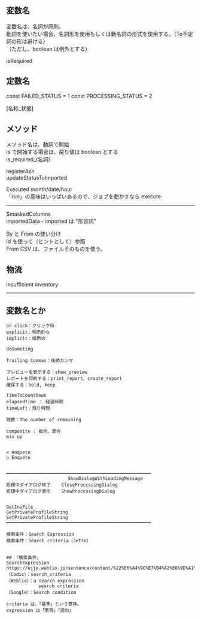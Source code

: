 ## 変数名
変数名は、名詞が原則。  
動詞を使いたい場合、名詞形を使用もしくは動名詞の形式を使用する。（To不定詞の形は避ける）  
（ただし、boolean は例外とする）  


isRequired  

## 定数名
const FAILED_STATUS = 1
const PROCESSING_STATUS = 2

\[名称_状態]


## メソッド
メソッド名は、動詞で開始  
is で開始する場合は、戻り値は boolean とする  
is_required_(名詞)  


registerAsn  
updateStatusToImported  

Executed month/date/hour  
「run」の意味はいっぱいあるので、ジョブを動かすなら execute  

____________________________________________________________________________________
$maskedColumns  
importedData - imported は "形容詞"  

By と From の使い分け  
Id を使って（ヒントとして）参照  
From CSV は、ファイルそのものを使う。  


## 物流
insufficient inventory

____________________________________________________________________________________
## 変数名とか
```
on click：クリック時
explicit：明示的な
implicit：暗黙の

doSometing

Trailing Commas：後続カンマ

プレビューを表示する：show_preview
レポートを印刷する：print_report、create_report
確保する：hold, keep

TimeToCountDown
elapsedTime ： 経過時間
timeLeft：残り時間

残数：The number of remaining

composite : 複合、混合
mix up


× Anquete
○ Enquete


━━━━━━━━━━━━━━━━━━━━━━━━━━━━━━━━━━━━━━━━━━━━━━━━━━━━━━
                       ShowDialogWithLoadingMessage
処理中ダイアログ終了    CloseProccssingDialog
処理中ダイアログ表示    ShowProccssingDialog


GetIniFile
GetPrivateProfileString
SetPrivateProfileString
━━━━━━━━━━━━━━━━━━━━━━━━━━━━━━━━━━━━━━━━━━━━━━━━━━━━━━

検索条件：Search Expression
検索条件：Search criteria（Jetro）


## 「検索条件」
SearchExpression
https://ejje.weblio.jp/sentence/content/%22%E6%A4%9C%E7%B4%A2%E6%9D%A1%E4%BB%B6%22
（Codic）：search_criteria
（Weblio）：a search expression
            search criteria
（Google）：Search condition

criteria は、「基準」という意味。
expression は「表現」「語句」

```